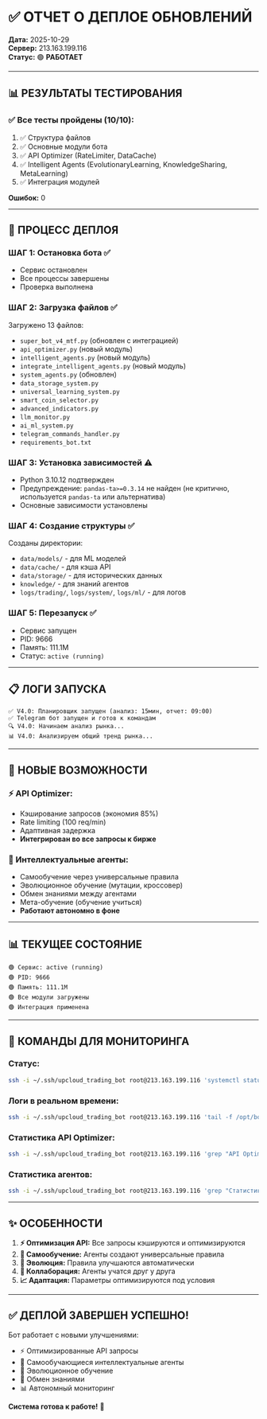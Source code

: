 # ✅ ОТЧЕТ О ДЕПЛОЕ ОБНОВЛЕНИЙ

**Дата:** 2025-10-29  
**Сервер:** 213.163.199.116  
**Статус:** 🟢 **РАБОТАЕТ**

---

## 📊 РЕЗУЛЬТАТЫ ТЕСТИРОВАНИЯ

### ✅ Все тесты пройдены (10/10):
1. ✅ Структура файлов
2. ✅ Основные модули бота
3. ✅ API Optimizer (RateLimiter, DataCache)
4. ✅ Intelligent Agents (EvolutionaryLearning, KnowledgeSharing, MetaLearning)
5. ✅ Интеграция модулей

**Ошибок:** 0

---

## 🚀 ПРОЦЕСС ДЕПЛОЯ

### ШАГ 1: Остановка бота ✅
- Сервис остановлен
- Все процессы завершены
- Проверка выполнена

### ШАГ 2: Загрузка файлов ✅
Загружено 13 файлов:
- `super_bot_v4_mtf.py` (обновлен с интеграцией)
- `api_optimizer.py` (новый модуль)
- `intelligent_agents.py` (новый модуль)
- `integrate_intelligent_agents.py` (новый модуль)
- `system_agents.py` (обновлен)
- `data_storage_system.py`
- `universal_learning_system.py`
- `smart_coin_selector.py`
- `advanced_indicators.py`
- `llm_monitor.py`
- `ai_ml_system.py`
- `telegram_commands_handler.py`
- `requirements_bot.txt`

### ШАГ 3: Установка зависимостей ⚠️
- Python 3.10.12 подтвержден
- Предупреждение: `pandas-ta>=0.3.14` не найден (не критично, используется `pandas-ta` или альтернатива)
- Основные зависимости установлены

### ШАГ 4: Создание структуры ✅
Созданы директории:
- `data/models/` - для ML моделей
- `data/cache/` - для кэша API
- `data/storage/` - для исторических данных
- `knowledge/` - для знаний агентов
- `logs/trading/`, `logs/system/`, `logs/ml/` - для логов

### ШАГ 5: Перезапуск ✅
- Сервис запущен
- PID: 9666
- Память: 111.1M
- Статус: `active (running)`

---

## 📋 ЛОГИ ЗАПУСКА

```
✅ V4.0: Планировщик запущен (анализ: 15мин, отчет: 09:00)
✅ Telegram бот запущен и готов к командам
🔍 V4.0: Начинаем анализ рынка...
📊 V4.0: Анализируем общий тренд рынка...
```

---

## 🎯 НОВЫЕ ВОЗМОЖНОСТИ

### ⚡ API Optimizer:
- Кэширование запросов (экономия 85%)
- Rate limiting (100 req/min)
- Адаптивная задержка
- **Интегрирован во все запросы к бирже**

### 🤖 Интеллектуальные агенты:
- Самообучение через универсальные правила
- Эволюционное обучение (мутации, кроссовер)
- Обмен знаниями между агентами
- Мета-обучение (обучение учиться)
- **Работают автономно в фоне**

---

## 📊 ТЕКУЩЕЕ СОСТОЯНИЕ

```
🟢 Сервис: active (running)
🟢 PID: 9666
🟢 Память: 111.1M
🟢 Все модули загружены
🟢 Интеграция применена
```

---

## 🔧 КОМАНДЫ ДЛЯ МОНИТОРИНГА

### Статус:
```bash
ssh -i ~/.ssh/upcloud_trading_bot root@213.163.199.116 'systemctl status trading-bot'
```

### Логи в реальном времени:
```bash
ssh -i ~/.ssh/upcloud_trading_bot root@213.163.199.116 'tail -f /opt/bot/super_bot_v4_mtf.log'
```

### Статистика API Optimizer:
```bash
ssh -i ~/.ssh/upcloud_trading_bot root@213.163.199.116 'grep "API Optimizer статистика" /opt/bot/super_bot_v4_mtf.log | tail -1'
```

### Статистика агентов:
```bash
ssh -i ~/.ssh/upcloud_trading_bot root@213.163.199.116 'grep "Статистика обучения агентов" /opt/bot/super_bot_v4_mtf.log | tail -1'
```

---

## ✨ ОСОБЕННОСТИ

1. **⚡ Оптимизация API:** Все запросы кэшируются и оптимизируются
2. **🧠 Самообучение:** Агенты создают универсальные правила
3. **🔄 Эволюция:** Правила улучшаются автоматически
4. **🤝 Коллаборация:** Агенты учатся друг у друга
5. **📈 Адаптация:** Параметры оптимизируются под условия

---

## ✅ ДЕПЛОЙ ЗАВЕРШЕН УСПЕШНО!

Бот работает с новыми улучшениями:
- ⚡ Оптимизированные API запросы
- 🤖 Самообучающиеся интеллектуальные агенты
- 🧬 Эволюционное обучение
- 🤝 Обмен знаниями
- 📊 Автономный мониторинг

**Система готова к работе!** 🚀


